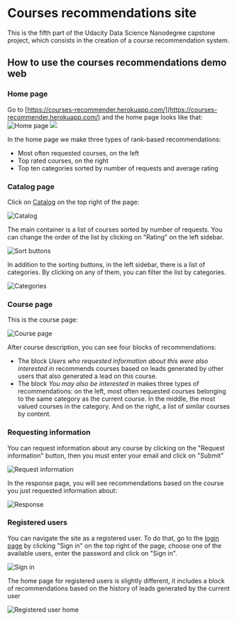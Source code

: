 # Courses recommendations site
This is the fifth part of the Udacity Data Science Nanodegree capstone project, which consists in the creation of a course recommendation system.

## How to use the courses recommendations demo web

### Home page

Go to [https://courses-recommender.herokuapp.com/](https://courses-recommender.herokuapp.com/) and the home page looks like that:
![Home page](../img/home_screenshot.png)
<img src="../img/home_screenshot.png" />

In the home page we make three types of rank-based recommendations:
    
* Most often requested courses, on the left
* Top rated courses, on the right
* Top ten categories sorted by number of requests and average rating
    
### Catalog page
Click on [Catalog](https://courses-recommender.herokuapp.com/catalog) on the top right of the page:

![Catalog](../img/catalog_page.png)

The main container is a list of courses sorted by number of requests. You can change the order of the list by clicking on "Rating"
on the left sidebar.

![Sort buttons](../img/sort_buttons.png)

In addition to the sorting buttons, in the left sidebar, there is a list of categories. By clicking on any of them, you can filter the list by categories.

![Categories](../img/categories.png)

### Course page
This is the course page:

![Course page](../img/course_page.png)

After course description, you can see four blocks of recommendations:

* The block *Users who requested information about this were also interested in* recommends courses based on leads generated
by other users that also generated a lead on this course.
* The block *You may also be interested in* makes three types of recommendations: on the left, most often requested courses belonging to the same category as the current course.
In the middle, the most valued courses in the category. And on the right, a list of similar courses by content.

### Requesting information

You can request information about any course by clicking on the "Request information" button, then you must enter your email and click on "Submit"

![Request information](../img/request_info.png)

In the response page, you will see recommendations based on the course you just requested information about:

![Response](../img/response.png)

### Registered users

You can navigate the site as a registered user. To do that, go to the [login page](https://courses-recommender.herokuapp.com/login) by clicking "Sign in" on the top right of the page,
choose one of the available users, enter the password and click on "Sign in".

![Sign in](../img/sign_in.png)

The home page for registered users is slightly different, it includes a block of recommendations based on the history of leads generated by the current user

![Registered user home](../img/registered_user_home.png)
